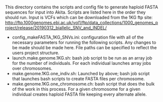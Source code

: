 This directory contains the scripts and config file to generate haploid FASTA sequences for input into Akita. Scripts are listed here in the order they should run. 
Input is VCFs which can be downloaded from the 1KG ftp site: http://ftp.1000genomes.ebi.ac.uk/vol1/ftp/data_collections/1000_genomes_project/release/20190312_biallelic_SNV_and_INDEL/

- config_makeFASTA_1KG_SNVs.ini: configuration file with all of the necessary parameters for running the following scripts. Any changes to be made should be made here. File paths can be specified to reflect the users project structure. 
- launch.make.genome.1KG.sh: bash job script to be run as an array job for the number of individuals. For each individual launches array jobs over chromosomes. 
- make.genome.1KG.one_indiv.sh: Launched by above;  bash job script that launches bash scripts to create FASTA files per chromosome.
- make.genome.1KG.one_chromosome.ch: bash script that does the bulk of the work in this process. For a given chromosome for a given individual creates haploid FASTA file keeping every alternate allele. 
